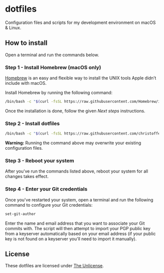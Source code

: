# dotfiles

Configuration files and scripts for my development environment on macOS & Linux.

## How to install

Open a terminal and run the commands below.

### Step 1 - Install Homebrew (macOS only)

[Homebrew](https://brew.sh) is an easy and flexible way to install the UNIX tools Apple didn’t include with macOS.

Install Homebrew by running the following command:

```bash
/bin/bash -c "$(curl -fsSL https://raw.githubusercontent.com/Homebrew/install/HEAD/install.sh)"
```

Once the installation is done, follow the given *Next steps* instructions.

### Step 2 - Install dotfiles

```bash
/bin/bash -c "$(curl -fsSL https://raw.githubusercontent.com/christoffercarlsson/dotfiles/HEAD/install.sh)"
```

**Warning:** Running the command above may overwrite your existing configuration files.

### Step 3 - Reboot your system

After you've run the commands listed above, reboot your system for all changes takes effect.

### Step 4 - Enter your Git credentials

Once you've restarted your system, open a terminal and run the following command to configure your Git credentials:

```bash
set-git-author
```

Enter the name and email address that you want to associate your Git commits with. The script will then attempt to import your PGP public key from a keyserver automatically based on your email address (if your public key is not found on a keyserver you'll need to import it manually).

## License

These dotfiles are licensed under [The Unlicense](./LICENSE).
